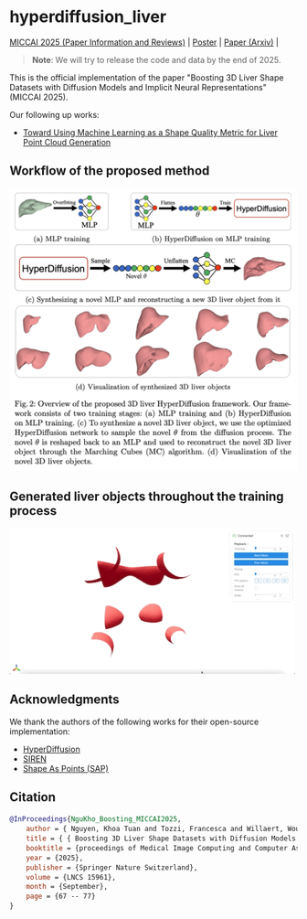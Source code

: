# hyperdiffusion_liver
[MICCAI 2025 (Paper Information and Reviews)](https://papers.miccai.org/miccai-2025/0105-Paper2124.html) | [Poster](src/Khoa_HyperDiffusionLiver_poster.pdf) | [Paper (Arxiv)](https://arxiv.org/abs/2504.19402) |

> **Note**: We will try to release the code and data by the end of 2025.

This is the official implementation of the paper "Boosting 3D Liver Shape Datasets with Diffusion Models and Implicit Neural Representations" (MICCAI 2025).

Our following up works:
- [Toward Using Machine Learning as a Shape Quality Metric for Liver Point Cloud Generation](https://arxiv.org/abs/2508.02482)



## Workflow of the proposed method

![](src/teaser_figure.png)


## Generated liver objects throughout the training process

![](src/HyperDiffusion_fast.gif)

## Acknowledgments
We thank the authors of the following works for their open-source implementation:
- [HyperDiffusion](https://github.com/Rgtemze/HyperDiffusion)
- [SIREN](https://github.com/vsitzmann/siren)
- [Shape As Points (SAP)](https://github.com/autonomousvision/shape_as_points)



## Citation
```bibtex
@InProceedings{NguKho_Boosting_MICCAI2025,
    author = { Nguyen, Khoa Tuan and Tozzi, Francesca and Willaert, Wouter and Vankerschaver, Joris and Rashidian, Niki and De Neve, Wesley},
    title = { { Boosting 3D Liver Shape Datasets with Diffusion Models and Implicit Neural Representations } },
    booktitle = {proceedings of Medical Image Computing and Computer Assisted Intervention -- MICCAI 2025},
    year = {2025},
    publisher = {Springer Nature Switzerland},
    volume = {LNCS 15961},
    month = {September},
    page = {67 -- 77}
}
```